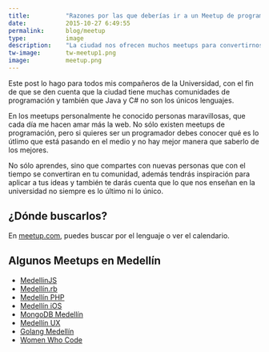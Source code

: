 ```yaml
---
title:  		"Razones por las que deberías ir a un Meetup de programación"
date:   		2015-10-27 6:49:55
permalink: 		blog/meetup
type: 			image
description: 	"La ciudad nos ofrecen muchos meetups para convertirnos en personas competitivas y crear comunidad"
tw-image: 		tw-meetup1.png
image: 			meetup.png
---
```

Este post lo hago para todos mis compañeros de la Universidad, con el fin de que se den cuenta que la ciudad tiene muchas comunidades de programación y también que Java y C# no son los únicos lenguajes. 

En los meetups personalmente he conocido personas maravillosas, que cada día me hacen amar más la web. No sólo existen meetups de programación, pero si quieres ser un programador debes conocer qué es lo útlimo que está pasando en el medio y no hay mejor manera que saberlo de los mejores.

No sólo aprendes, sino que compartes con nuevas personas que con el tiempo se convertiran en tu comunidad, además tendrás inspiración para aplicar a tus ideas y también te darás cuenta que lo que nos enseñan en la universidad no siempre es lo último ni lo único. 

## ¿Dónde buscarlos? 
En [meetup.com](http://www.meetup.com/find/events/?allMeetups=true&radius=100&userFreeform=Medell%C3%ADn%2C+Colombia&mcId=c1006697&change=yes&eventFilter=mysugg), puedes buscar por el lenguaje o ver el calendario. 

## Algunos Meetups en Medellín
- [MedellinJS](http://www.meetup.com/MedellinJS/events/226346745/)
- [Medellín.rb](http://www.meetup.com/medellin-rb/?a=pcmg1)
- [Medellín PHP](http://www.meetup.com/Medellin-PHP/)
- [Medellín iOS](http://www.meetup.com/Medellin-iOS/)
- [MongoDB Medellín](http://www.meetup.com/MongoDB-Medellin/)
- [Medellín UX](http://www.meetup.com/MedellinUX/)
- [Golang Medellín](http://www.meetup.com/Golang-Medellin/)
- [Women Who Code](http://www.meetup.com/Women-Who-Code-Medellin/)

